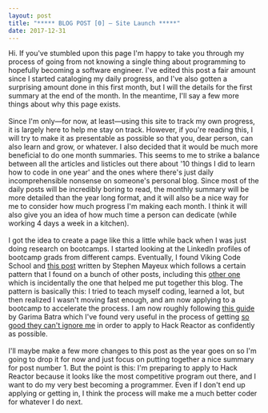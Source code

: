 ```yaml
---
layout: post
title: "***** BLOG POST [0] — Site Launch *****"
date: 2017-12-31
---
```


Hi. If you've stumbled upon this page I'm happy to take you through my process of going from not knowing a single thing about programming to hopefully becoming a software engineer. I've edited this post a fair amount since I started cataloging my daily progress, and I've also gotten a surprising amount done in this first month, but I will the details for the first summary at the end of the month. In the meantime, I'll say a few more things about why this page exists.
<br>
<br>
Since I'm only—for now, at least—using this site to track my own progress, it is largely here to help me stay on track. However, if you're reading this, I will try to make it as presentable as possible so that you, dear person, can also learn and grow, or whatever. I also decided that it would be much more beneficial to do one month summaries. This seems to me to strike a balance between all the articles and listicles out there about '10 things I did to learn how to code in one year' and the ones where there's just daily incomprehensible nonsense on someone's personal blog. Since most of the daily posts will be incredibly boring to read, the monthly summary will be more detailed than the year long format, and it will also be a nice way for me to consider how much progress I'm making each month. I think it will also give you an idea of how much time a person can dedicate (while working 4 days a week in a kitchen).
<br>
<br>
I got the idea to create a page like this a little while back when I was just doing research on bootcamps. I started looking at the LinkedIn profiles of bootcamp grads from different camps. Eventually, I found Viking Code School and <a href="https://medium.freecodecamp.org/stephen-mayeux-shows-you-what-9-months-of-self-taught-coding-looks-like-50f4e6c3598f">this post</a> written by Stephen Mayeux which follows a certain pattern that I found on a bunch of other posts, including this <a href="https://sw-yx.github.io/2017/12/19/fcc-blogpost-draft-2">other one</a> which is incidentally the one that helped me put together this blog. The pattern is basically this: I tried to teach myself coding, learned a lot, but then realized I wasn't moving fast enough, and am now applying to a bootcamp to accelerate the process. I am now roughly following <a href="https://medium.com/@gbatra17/how-i-got-into-hack-reactor-summer-2017-aka-my-journey-to-join-a-coding-bootcamp-d2c698c36813">this guide<a/> by Garima Batra which I've found very useful in the process of getting <a href="https://www.youtube.com/watch?v=DFjTD8v7xuw">so good they can't ignore me</a> in order to apply to Hack Reactor as confidently as possible.
<br>
<br>
I'll maybe make a few more changes to this post as the year goes on so I'm going to drop it for now and just focus on putting together a nice summary for post number 1. But the point is this: I'm preparing to apply to Hack Reactor because it looks like the most competitive program out there, and I want to do my very best becoming a programmer. Even if I don't end up applying or getting in, I think the process will make me a much better coder for whatever I do next.
